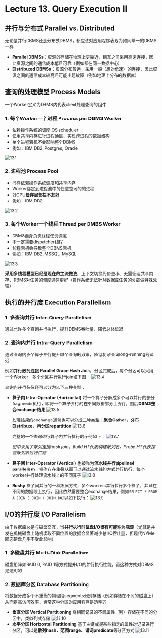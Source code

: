 # Lecture 13. Query Execution II

## 并行与分布式 Parallel vs. Distributed

无论是并行DBMS还是分布式DBMS，都应该对应用程序表现为如同单一的DBMS一样

- **Parallel DBMSs**：资源的存储在物理上更靠近，相互之间采用高速连接，因此资源之间的通信成本低且可靠（例如都在同一数据中心）
- **Distributed DBMSs**：资源分布较远，采用一般（想对低速）的连接，因此资源之间的通信成本较高且可能出现故障（例如地理上分布的数据库）

## 查询的处理模型 Process Models

一个Worker定义为DBMS内代表client处理查询的组件

### 1. 每个Worker一个进程 Process per DBMS Worker

- 依赖操作系统的调度 OS scheduler
- 使用共享内存进行进程通信，实现跨进程的数据结构
- 单个进程宕机不会影响整个DBMS
- 例如：IBM DB2, Postgres, Oracle

![13.1](images/13.1.png)

### 2. 进程池 Process Pool

- 同样依赖操作系统调度和共享内存
- Worker绑定到进程池中的任意空闲的的进程
- 对CPU**缓存局部性不友好**
- 例如：IBM DB2

![13.2](images/13.2.png)

### 3. 每个Worker一个线程 Thread per DMBS Worker

- DBMS自身负责线程任务调度
- 不一定需要dispatcher线程
- 线程宕机会导致整个DBMS宕机
- 例如：IBM DB2, MSSQL, MySQL

![13.3](images/13.3.png)

**采用多线程模型已经是现在的主流做法**，上下文切换代价更小、无需管理共享内存、DBMS对任务的调度通常更好（操作系统无法针对数据库任务的负载做特殊处理）

## 执行的并行度 Execution Parallelism

### 1. 多查询并行 Inter-Query Parallelism

通过允许多个查询并行执行，提升DBMS吞吐量，降低总体延迟

### 2. 查询内并行 Intra-Query Parallelism

通过查询内多个算子并行提升单个查询的效率，降低复杂查询long-running的延迟

例如**并行散列连接 Parallel Grace Hash Join**，分区完成后，每个分区可以采用一个Worker，多个分区并行执行join如下图：
![13.4](images/13.4.png)

查询内并行往往还可以分为以下三种类型：

- **算子内 Intra-Operator (Horizontal)**
  将一个算子分解成多个可以并行的部分fragments执行，即将一个算子并行的在不同数据部分上执行，随后**DBMS整合exchange结果**
  ![13.5](images/13.5.png)
  
  处理结果的exchange通常也可以分成三种类型：**聚合Gather**，**分布Distribute**，**再分区repartition**
  ![13.6](images/13.6.png)

  完整的一个查询进行算子内并行执行的示例如下：
  ![13.7](images/13.7.png)

  *图中采用了散列连接hash join，Build HT代表构建散列表，Probe HT代表探查散列表进行匹配*

- **算子间 Inter-Operator (Vertical)**
  也被称为**流水线并行pipelined parallelism**，操作存在重叠从而可以通过流水线的方式并行执行，每个worker并行处理流水线上的不同算子
  ![13.8](images/13.8.png)
- **Bushy**
  算子间并行的一种拓展方式，多个workers并行执行多个算子，并且在不同的数据段上执行，因此依然需要整合exchange结果，例如`SELECT * FROM A JOIN B JOIN C JOIN D`可以如下执行：
  ![13.9](images/13.9.png)

## I/O的并行度 I/O Parallelism

由于数据库总是与磁盘交互，当**并行执行时磁盘I/O很有可能称为瓶颈**（尤其是并发在机械磁盘上随机读取不同位置的数据会显著减少总I/O吞吐量，但现代NVMe固态硬盘几乎不受此影响）

### 1. 多磁盘并行 Multi-Disk Parallelism

磁盘矩阵如RAID 0, RAID 1等方式提升I/O的并行执行性能，而这种方式对DBMS是透明的

### 2. 数据库分区 Database Partitioning

将数据分成多个不重叠的物理段segments分别存储（例如存储在不同的磁盘上）从而提高访问效率，通常这种分区对应用程序是透明的

- **垂直分区 Vertical Partitioning**
  将相同记录的不同属性（列）存储在不同的分区中，类似列式存储
  ![13.10](images/13.10.png)
- **水平分区 Horizontal Partitioning**
  基于主键或是某些指定的属性对记录进行分区，可以是**散列hash、范围range、谓词predicate**等分区方式
  ![13.11](images/13.11.png)
